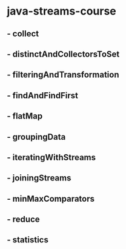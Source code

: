 # java-streams-course
## - collect
## - distinctAndCollectorsToSet
## - filteringAndTransformation
## - findAndFindFirst
## - flatMap
## - groupingData
## - iteratingWithStreams
## - joiningStreams
## - minMaxComparators
## - reduce
## - statistics
